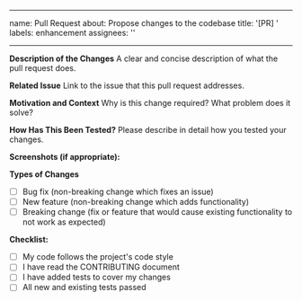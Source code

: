 
---
name: Pull Request
about: Propose changes to the codebase
title: '[PR] '
labels: enhancement
assignees: ''

---
**Description of the Changes**
A clear and concise description of what the pull request does.

**Related Issue**
Link to the issue that this pull request addresses.

**Motivation and Context**
Why is this change required? What problem does it solve?

**How Has This Been Tested?**
Please describe in detail how you tested your changes.

**Screenshots (if appropriate):**

**Types of Changes**
- [ ] Bug fix (non-breaking change which fixes an issue)
- [ ] New feature (non-breaking change which adds functionality)
- [ ] Breaking change (fix or feature that would cause existing functionality to not work as expected)

**Checklist:**
- [ ] My code follows the project's code style
- [ ] I have read the CONTRIBUTING document
- [ ] I have added tests to cover my changes
- [ ] All new and existing tests passed

